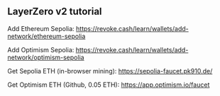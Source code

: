 ## LayerZero v2 tutorial

Add Ethereum Sepolia: https://revoke.cash/learn/wallets/add-network/ethereum-sepolia

Add Optimism Sepolia: https://revoke.cash/learn/wallets/add-network/optimism-sepolia


Get Sepolia ETH (in-browser mining): https://sepolia-faucet.pk910.de/

Get Optimism ETH (Github, 0.05 ETH): https://app.optimism.io/faucet
